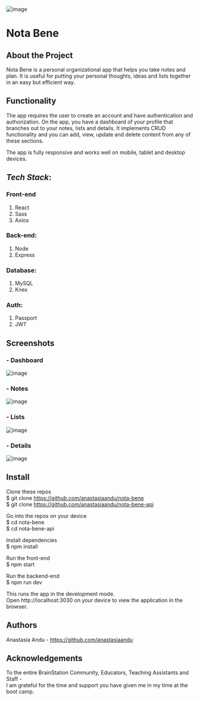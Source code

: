 ![image](./screenshots/planning-draft.png)

# **Nota Bene**

## About the Project 
Nota Bene is a personal organizational app that helps you take notes and plan. It is useful for putting your personal thoughts, ideas and lists together in an easy but efficient way.


## Functionality
The app requires the user to create an account and have authentication and authorization. On the app, you have a dashboard of your profile that branches out to your notes, lists and details. It implements CRUD functionality and you can add, view, update and delete content from any of these sections.

The app is fully responsive and works well on mobile, tablet and desktop devices.


## ***Tech Stack***: 
### **Front-end**
1. React 
2. Sass
3. Axios

### **Back-end:**
1. Node
2. Express

### **Database:**
1. MySQL
2. Knex

### **Auth:**
1. Passport
2. JWT


## Screenshots
### - Dashboard
![image](./screenshots/planning-draft.png)
### - Notes
![image](./screenshots/home.png)
### - Lists
![image](./screenshots/add-project.png)
### - Details
![image](./screenshots/add-task.png)


## Install
Clone these repos  
$ git clone https://github.com/anastasiaandu/nota-bene  
$ git clone https://github.com/anastasiaandu/nota-bene-api  

Go into the repos on your device  
$ cd nota-bene  
$ cd nota-bene-api

Install dependencies  
$ npm install

Run the front-end  
$ npm start

Run the backend-end  
$ npm run dev  

This runs the app in the development mode.  
Open http://localhost:3030 on your device to view the application in the browser.


## Authors
Anastasia Andu - https://github.com/anastasiaandu


## Acknowledgements
To the entire BrainStation Community, Educators, Teaching Assistants and Staff -  
I am grateful for the time and support you have given me in my time at the boot camp.
